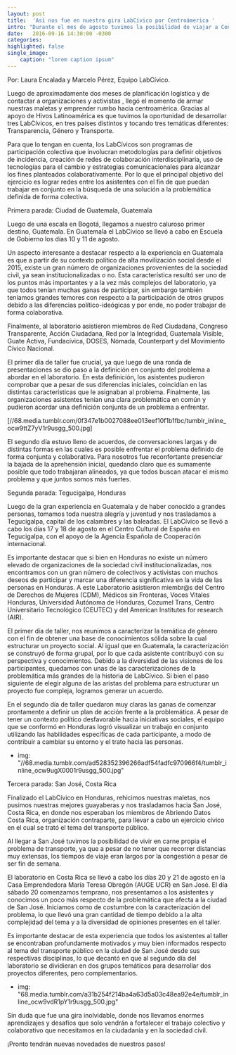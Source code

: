 ```yaml
---
layout: post
title:  'Así nos fue en nuestra gira LabCívico por Centroámerica '
intro: "Durante el mes de agosto tuvimos la posibilidad de viajar a Centroamérica para compartir con distintas organizaciones, activistas y medios de comunicación nuestro taller LabCívico. En el presente post les contamos como nos fue en Guatemala, Honduras y Costa Rica, respectivamente y que cosas interesantes aprendimos."
date:   2016-09-16 14:30:00 -0300
categories:
highlighted: false
single_image:
    caption: "lorem caption ipsum"
---
```

Por: Laura Encalada y Marcelo Pérez, Equipo LabCívico.

Luego de aproximadamente dos meses de planificación logística y de contactar a organizaciones y activistas , llegó el momento de armar nuestras maletas y emprender rumbo hacia centroamérica. Gracias al apoyo de Hivos Latinoamérica es que tuvimos la oportunidad de desarrollar tres LabCívicos, en tres países distintos y tocando tres temáticas diferentes: Transparencia, Género y Transporte.

Para que lo tengan en cuenta, los LabCívicos son programas de participación colectiva que involucran metodologías para definir objetivos de incidencia, creación de redes de colaboración interdisciplinaria, uso de tecnologías para el cambio y estrategias comunicacionales para alcanzar los fines planteados colaborativamente. Por lo que el principal objetivo del ejercicio es lograr redes entre los asistentes con el fin de que puedan trabajar en conjunto en la búsqueda de una solución a la problemática definida de forma colectiva.

Primera parada: Ciudad de Guatemala, Guatemala

Luego de una escala en Bogotá, llegamos a nuestro caluroso primer destino, Guatemala. En Guatemala el LabCívico se llevó a cabo en Escuela de Gobierno los días 10 y 11 de agosto.

Un aspecto interesante a destacar respecto a la experiencia en Guatemala es que a partir de su contexto político de alta movilización social desde el 2015, existe un gran número de organizaciones provenientes de la sociedad civil, ya sean institucionalizadas o no. Esta característica resultó ser uno de los puntos más importantes y a la vez más complejos del laboratorio, ya que todos tenían muchas ganas de participar, sin embargo también teníamos grandes temores con respecto a la participación de otros grupos debido a las diferencias político-ideógicas y por ende, no poder trabajar de forma colaborativa.

Finalmente, al laboratorio asistieron miembros de Red Ciudadana, Congreso Transparente, Acción Ciudadana, Red por la Integridad, Guatemala Visible, Guate Activa, Fundacívica, DOSES, Nómada, Counterpart y del Movimiento Cívico Nacional.

El primer día de taller fue crucial, ya que luego de una ronda de presentaciones se dio paso a la definición en conjunto del problema a abordar en el laboratorio. En esta definición, los asistentes pudieron comprobar que a pesar de sus diferencias iniciales, coincidían en las distintas características que le asignaban al problema. Finalmente, las organizaciones asistentes tenían una clara problemática en común y pudieron acordar una definición conjunta de un problema a enfrentar.

 [//68.media.tumblr.com/0f347e1b0027088ee013eef10f1b1fbc/tumblr_inline_ocw9ttZ7yV1r9usgg_500.jpg]

El segundo día estuvo lleno de acuerdos, de conversaciones largas y de distintas formas en las cuales es posible enfrentar el problema definido de forma conjunta y colaborativa. Para nosotros fue reconfortante presenciar la bajada de la aprehensión inicial, quedando claro que es sumamente posible que todo trabajaran alineados, ya que todos buscan atacar el mismo problema y  que juntos somos más fuertes.

Segunda parada: Tegucigalpa, Honduras

Luego de la gran experiencia en Guatemala y de haber conocido a grandes personas, tomamos toda nuestra alegría y juventud y nos trasladamos a Tegucigalpa, capital de los calambres y las baleadas. El LabCívico se llevó a cabo los días 17 y 18 de agosto en el Centro Cultural de España en Tegucigalpa, con el apoyo de la Agencia Española de Cooperación internacional.

Es importante destacar que si bien en Honduras no existe un número elevado de organizaciones de la sociedad civil institucionalizadas, nos encontramos con un gran número de colectivos y activistas con muchos deseos de participar y marcar una diferencia significativa en la vida de las personas en Honduras.  A este Laboratorio asistieron miembr@s del Centro de Derechos de Mujeres (CDM), Médicos sin Fronteras, Voces Vitales Honduras, Universidad Autónoma de Honduras, Cozumel Trans, Centro Universitario Tecnológico (CEUTEC) y del American Institutes for research (AIR).

El primer día de taller, nos reunimos a caracterizar la temática de género con el fin de obtener una base de conocimientos sólida sobre la cual estructurar un proyecto social. Al igual que en Guatemala, la caracterización se construyó de forma grupal, por lo que cada asistente contribuyó con su perspectiva y conocimientos. Debido a la diversidad de las visiones de los participantes, quedamos con unas de las caracterizaciones de la  problemática más grandes de la historia de LabCívico. Si bien el paso siguiente de elegir alguna de las aristas del problema para estructurar un proyecto fue compleja, logramos generar un acuerdo.

En el segundo día de taller quedaron muy claras las ganas de comenzar prontamente a definir un plan de acción frente a la problemática. A pesar de tener un contexto político desfavorable hacia iniciativas sociales, el equipo que se conformó en Honduras logró visualizar un trabajo en conjunto utilizando las habilidades específicas de cada participante, a modo de contribuir a cambiar su entorno y el trato hacia las personas.

 - img: "//68.media.tumblr.com/ad528352396266adf54fadfc970966f4/tumblr_inline_ocw9ugX0001r9usgg_500.jpg"

Tercera parada: San José, Costa Rica

Finalizado el LabCívico en Honduras, rehicimos nuestras maletas, nos pusimos nuestras mejores guayaberas y nos trasladamos hacia San José, Costa Rica, en donde nos esperaban los miembros de Abriendo Datos Costa Rica,  organización contraparte, para llevar a cabo un ejercicio cívico en el cual se trató el tema del transporte público.

Al llegar a San José tuvimos la posibilidad de vivir en carne propia el problema de transporte, ya que a pesar de no tener que recorrer distancias muy extensas, los tiempos de viaje eran largos por la congestión a pesar de ser fin de semana.

El laboratorio en Costa Rica se llevó a cabo los días 20 y 21 de agosto en la Casa Emprendedora María  Teresa Obregón (AUGE UCR) en San José. El día sábado 20 comenzamos temprano, nos presentamos a los asistentes y conocimos un poco más respecto de la problemática que afecta a la ciudad de San José. Iniciamos como de costumbre con la caracterización del problema, lo que llevó una gran cantidad de tiempo debido a la alta complejidad del tema y a la diversidad de opiniones presentes en el taller.

Es importante destacar de esta experiencia que todos los asistentes al taller se encontraban profundamente motivados y muy bien informados respecto al tema del transporte público en la ciudad de San José desde sus respectivas disciplinas, lo que decantó en que al segundo día del laboratorio se dividieran en dos grupos temáticos para desarrollar dos proyectos diferentes, pero complementarios.

 - img: "68.media.tumblr.com/a31b254f214ba4a63d5a03c48ea92e4e/tumblr_inline_ocw9vdR1pY1r9usgg_500.jpg"

 Sin duda que fue una gira inolvidable, donde nos llevamos enormes aprendizajes y desafíos que solo vendrán a fortalecer el trabajo colectivo y colaborativo que necesitamos en la ciudadanía y en la sociedad civil.

¡Pronto tendrán nuevas novedades de nuestros pasos!
